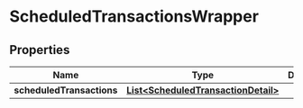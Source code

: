 
# ScheduledTransactionsWrapper

## Properties
Name | Type | Description | Notes
------------ | ------------- | ------------- | -------------
**scheduledTransactions** | [**List&lt;ScheduledTransactionDetail&gt;**](ScheduledTransactionDetail.md) |  | 



